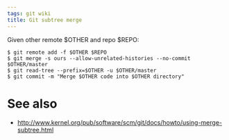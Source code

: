 ```yaml
---
tags: git wiki
title: Git subtree merge
---
```


Given other remote $OTHER and repo $REPO:

```shell
$ git remote add -f $OTHER $REPO
$ git merge -s ours --allow-unrelated-histories --no-commit $OTHER/master
$ git read-tree --prefix=$OTHER -u $OTHER/master
$ git commit -m "Merge $OTHER code into $OTHER directory"
```

# See also

-   <http://www.kernel.org/pub/software/scm/git/docs/howto/using-merge-subtree.html>
